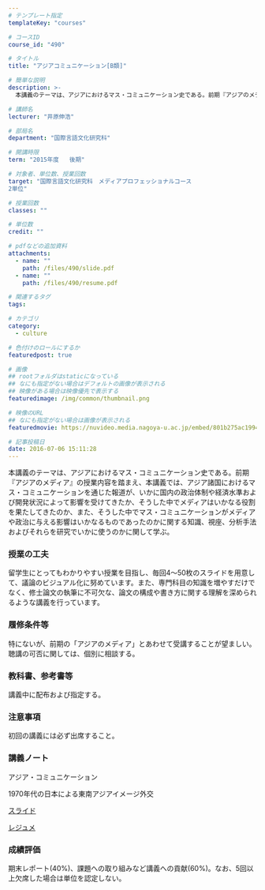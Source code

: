 ```yaml
---
# テンプレート指定
templateKey: "courses"

# コースID
course_id: "490"

# タイトル
title: "アジアコミュニケーション[B類]"

# 簡単な説明
description: >-
  本講義のテーマは、アジアにおけるマス・コミュニケーション史である。前期『アジアのメディア』の授業内容を踏まえ、本講義では、アジア諸国におけるマス・コミュニケーションを通じた報道が、いかに国内の政治体制...

# 講師名
lecturer: "井原伸浩"

# 部局名
department: "国際言語文化研究科"

# 開講時限
term: "2015年度	後期"

# 対象者、単位数、授業回数
target: "国際言語文化研究科　メディアプロフェッショナルコース
2単位"

# 授業回数
classes: ""

# 単位数
credit: ""

# pdfなどの追加資料
attachments: 
  - name: "" 
    path: /files/490/slide.pdf
  - name: "" 
    path: /files/490/resume.pdf

# 関連するタグ
tags:

# カテゴリ
category:
  - culture

# 色付けのロールにするか
featuredpost: true

# 画像
## rootフォルダはstaticになっている
## なにも指定がない場合はデフォルトの画像が表示される
## 映像がある場合は映像優先で表示する
featuredimage: /img/common/thumbnail.png

# 映像のURL
## なにも指定がない場合は画像が表示される
featuredmovie: https://nuvideo.media.nagoya-u.ac.jp/embed/801b275ac1994307f042518710bf1b2972c8c3f0

# 記事投稿日
date: 2016-07-06 15:11:28
---
```


本講義のテーマは、アジアにおけるマス・コミュニケーション史である。前期『アジアのメディア』の授業内容を踏まえ、本講義では、アジア諸国におけるマス・コミュニケーションを通じた報道が、いかに国内の政治体制や経済水準および開発状況によって影響を受けてきたか、そうした中でメディアはいかなる役割を果たしてきたのか、また、そうした中でマス・コミュニケーションがメディアや政治に与える影響はいかなるものであったのかに関する知識、視座、分析手法およびそれらを研究でいかに使うのかに関して学ぶ。

### 授業の工夫


留学生にとってもわかりやすい授業を目指し、毎回4〜50枚のスライドを用意して、議論のビジュアル化に努めています。また、専門科目の知識を増やすだけでなく、修士論文の執筆に不可欠な、論文の構成や書き方に関する理解を深められるような講義を行っています。


### 履修条件等


特にないが、前期の「アジアのメディア」とあわせて受講することが望ましい。聴講の可否に関しては、個別に相談する。


### 教科書、参考書等


講義中に配布および指定する。


### 注意事項


初回の講義には必ず出席すること。


### 講義ノート


アジア・コミュニケーション

1970年代の日本による東南アジアイメージ外交

[スライド](/files/490/slide.pdf) 

[レジュメ](/files/490/resume.pdf) 


### 成績評価


期末レポート(40%)、課題への取り組みなど講義への貢献(60%)。なお、5回以上欠席した場合は単位を認定しない。
